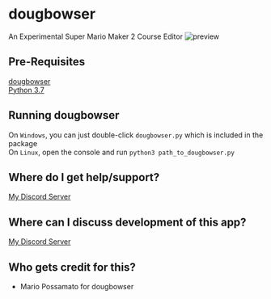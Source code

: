 # dougbowser
An Experimental Super Mario Maker 2 Course Editor
![preview](https://cdn.discordapp.com/attachments/615539739587772450/681632890773045257/unknown.png)

## Pre-Requisites
[dougbowser](https://github.com/MarioPossamato/DougBowser/archive/master.zip)  
[Python 3.7](https://www.python.org/downloads/release/python-370/)  

## Running dougbowser
On `Windows`, you can just double-click `dougbowser.py` which is included in the package  
On `Linux`, open the console and run `python3 path_to_dougbowser.py`

## Where do I get help/support?
[My Discord Server](https://discord.gg/8wx8uQF)

## Where can I discuss development of this app?
[My Discord Server](https://discord.gg/8wx8uQF)

## Who gets credit for this?
- Mario Possamato for dougbowser
